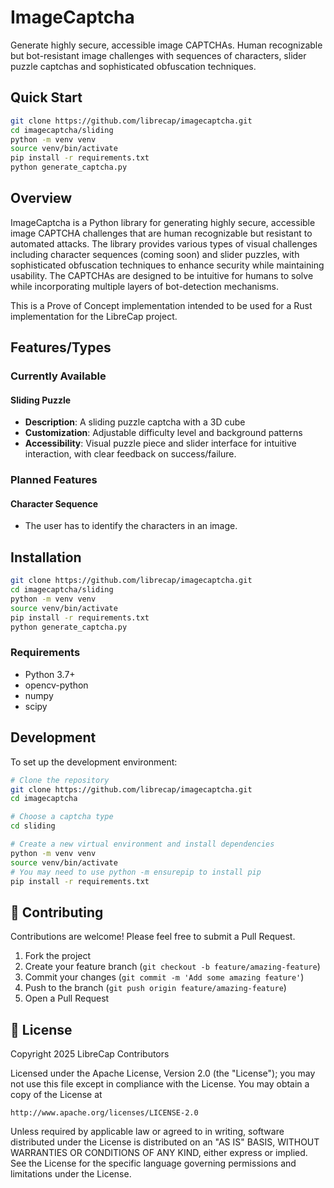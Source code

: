 # ImageCaptcha

Generate highly secure, accessible image CAPTCHAs. Human recognizable but bot-resistant image challenges with sequences of characters, slider puzzle captchas and sophisticated obfuscation techniques. 

## Quick Start

```bash
git clone https://github.com/librecap/imagecaptcha.git
cd imagecaptcha/sliding
python -m venv venv
source venv/bin/activate
pip install -r requirements.txt
python generate_captcha.py
```

## Overview

ImageCaptcha is a Python library for generating highly secure, accessible image CAPTCHA challenges that are human recognizable but resistant to automated attacks. The library provides various types of visual challenges including character sequences (coming soon) and slider puzzles, with sophisticated obfuscation techniques to enhance security while maintaining usability. The CAPTCHAs are designed to be intuitive for humans to solve while incorporating multiple layers of bot-detection mechanisms.

This is a Prove of Concept implementation intended to be used for a Rust implementation for the LibreCap project.

## Features/Types

### Currently Available

#### Sliding Puzzle
- **Description**: A sliding puzzle captcha with a 3D cube
- **Customization**: Adjustable difficulty level and background patterns
- **Accessibility**: Visual puzzle piece and slider interface for intuitive interaction, with clear feedback on success/failure.

### Planned Features

#### Character Sequence
- The user has to identify the characters in an image.

## Installation

```bash
git clone https://github.com/librecap/imagecaptcha.git
cd imagecaptcha/sliding
python -m venv venv
source venv/bin/activate
pip install -r requirements.txt
python generate_captcha.py
```

### Requirements
- Python 3.7+
- opencv-python
- numpy
- scipy

## Development

To set up the development environment:

```bash
# Clone the repository
git clone https://github.com/librecap/imagecaptcha.git
cd imagecaptcha

# Choose a captcha type
cd sliding

# Create a new virtual environment and install dependencies
python -m venv venv
source venv/bin/activate
# You may need to use python -m ensurepip to install pip
pip install -r requirements.txt
```

## 👥 Contributing

Contributions are welcome! Please feel free to submit a Pull Request.

1. Fork the project
2. Create your feature branch (`git checkout -b feature/amazing-feature`)
3. Commit your changes (`git commit -m 'Add some amazing feature'`)
4. Push to the branch (`git push origin feature/amazing-feature`)
5. Open a Pull Request

## 📄 License

Copyright 2025 LibreCap Contributors

Licensed under the Apache License, Version 2.0 (the "License");
you may not use this file except in compliance with the License.
You may obtain a copy of the License at

    http://www.apache.org/licenses/LICENSE-2.0

Unless required by applicable law or agreed to in writing, software
distributed under the License is distributed on an "AS IS" BASIS,
WITHOUT WARRANTIES OR CONDITIONS OF ANY KIND, either express or implied.
See the License for the specific language governing permissions and
limitations under the License.